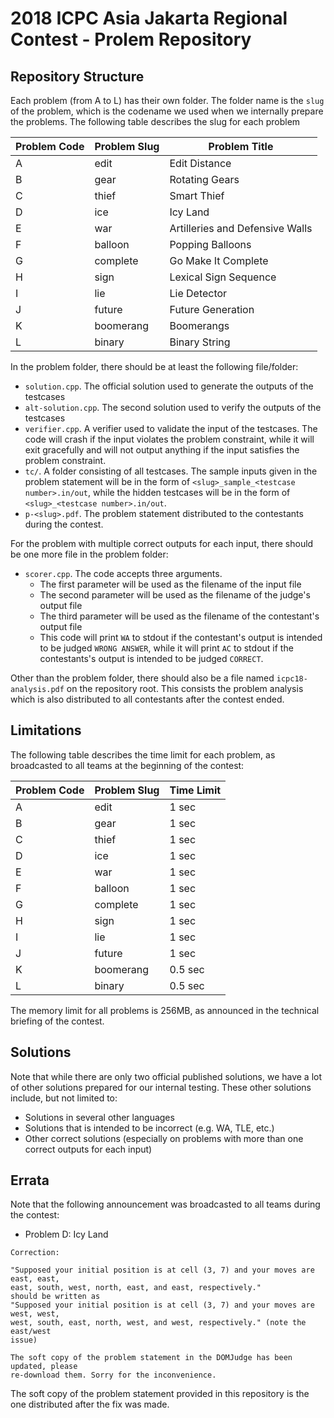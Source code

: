# 2018 ICPC Asia Jakarta Regional Contest - Prolem Repository

## Repository Structure

Each problem (from A to L) has their own folder. The folder name is the `slug` of the problem, which is the codename we used when we internally prepare the problems. The following table describes the slug for each problem

| Problem Code | Problem Slug | Problem Title                     |
| ------------ | ------------ | --------------------------------- |
| A            | edit         | Edit Distance                     |
| B            | gear         | Rotating Gears                    |
| C            | thief        | Smart Thief                       |
| D            | ice          | Icy Land                          |
| E            | war          | Artilleries and Defensive Walls   |
| F            | balloon      | Popping Balloons                  |
| G            | complete     | Go Make It Complete               |
| H            | sign         | Lexical Sign Sequence             |
| I            | lie          | Lie Detector                      |
| J            | future       | Future Generation                 |
| K            | boomerang    | Boomerangs                        |
| L            | binary       | Binary String                     |

In the problem folder, there should be at least the following file/folder:

- `solution.cpp`. The official solution used to generate the outputs of the testcases
- `alt-solution.cpp`. The second solution used to verify the outputs of the testcases
- `verifier.cpp`. A verifier used to validate the input of the testcases. The code will crash if the input violates the problem constraint, while it will exit gracefully and will not output anything if the input satisfies the problem constraint.
- `tc/`. A folder consisting of all testcases. The sample inputs given in the problem statement will be in the form of `<slug>_sample_<testcase number>.in/out`, while the hidden testcases will be in the form of `<slug>_<testcase number>.in/out`.
- `p-<slug>.pdf`. The problem statement distributed to the contestants during the contest.

For the problem with multiple correct outputs for each input, there should be one more file in the problem folder:

- `scorer.cpp`. The code accepts three arguments.
  - The first parameter will be used as the filename of the input file
  - The second parameter will be used as the filename of the judge's output file
  - The third parameter will be used as the filename of the contestant's output file
  - This code will print `WA` to stdout if the contestant's output is intended to be judged `WRONG ANSWER`, while it will print `AC` to stdout if the contestants's output is intended to be judged `CORRECT`.

Other than the problem folder, there should also be a file named `icpc18-analysis.pdf` on the repository root. This consists the problem analysis which is also distributed to all contestants after the contest ended.

## Limitations

The following table describes the time limit for each problem, as broadcasted to all teams at the beginning of the contest:

| Problem Code | Problem Slug | Time Limit |
| ------------ | ------------ | ---------- |
| A            | edit         | 1 sec      |
| B            | gear         | 1 sec      |
| C            | thief        | 1 sec      |
| D            | ice          | 1 sec      |
| E            | war          | 1 sec      |
| F            | balloon      | 1 sec      |
| G            | complete     | 1 sec      |
| H            | sign         | 1 sec      |
| I            | lie          | 1 sec      |
| J            | future       | 1 sec      |
| K            | boomerang    | 0.5 sec    |
| L            | binary       | 0.5 sec    |

The memory limit for all problems is 256MB, as announced in the technical briefing of the contest.

## Solutions

Note that while there are only two official published solutions, we have a lot of other solutions prepared for our internal testing. These other solutions include, but not limited to:

- Solutions in several other languages
- Solutions that is intended to be incorrect (e.g. WA, TLE, etc.)
- Other correct solutions (especially on problems with more than one correct outputs for each input)

## Errata

Note that the following announcement was broadcasted to all teams during the contest:

- Problem D: Icy Land
  
```	
Correction:

"Supposed your initial position is at cell (3, 7) and your moves are east, east,
east, south, west, north, east, and east, respectively."
should be written as
"Supposed your initial position is at cell (3, 7) and your moves are west, west,
west, south, east, north, west, and west, respectively." (note the east/west
issue)

The soft copy of the problem statement in the DOMJudge has been updated, please
re-download them. Sorry for the inconvenience.
```

The soft copy of the problem statement provided in this repository is the one  distributed after the fix was made.